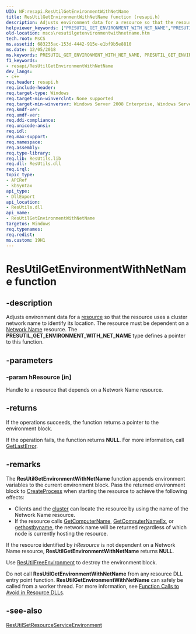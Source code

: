 ```yaml
---
UID: NF:resapi.ResUtilGetEnvironmentWithNetName
title: ResUtilGetEnvironmentWithNetName function (resapi.h)
description: Adjusts environment data for a resource so that the resource uses a cluster network name to identify its location.helpviewer_keywords: ["PRESUTIL_GET_ENVIRONMENT_WITH_NET_NAME","PRESUTIL_GET_ENVIRONMENT_WITH_NET_NAME function [Failover Cluster]","ResUtilGetEnvironmentWithNetName","ResUtilGetEnvironmentWithNetName function [Failover Cluster]","_wolf_resutilgetenvironmentwithnetname","mscs.resutilgetenvironmentwithnetname","resapi/PRESUTIL_GET_ENVIRONMENT_WITH_NET_NAME","resapi/ResUtilGetEnvironmentWithNetName"]
old-location: mscs\resutilgetenvironmentwithnetname.htm
tech.root: MsCS
ms.assetid: 683235ac-153d-4442-915e-e1bf9b5e8810
ms.date: 12/05/2018
ms.keywords: PRESUTIL_GET_ENVIRONMENT_WITH_NET_NAME, PRESUTIL_GET_ENVIRONMENT_WITH_NET_NAME function [Failover Cluster], ResUtilGetEnvironmentWithNetName, ResUtilGetEnvironmentWithNetName function [Failover Cluster], _wolf_resutilgetenvironmentwithnetname, mscs.resutilgetenvironmentwithnetname, resapi/PRESUTIL_GET_ENVIRONMENT_WITH_NET_NAME, resapi/ResUtilGetEnvironmentWithNetName
f1_keywords:
- resapi/ResUtilGetEnvironmentWithNetName
dev_langs:
- c++
req.header: resapi.h
req.include-header: 
req.target-type: Windows
req.target-min-winverclnt: None supported
req.target-min-winversvr: Windows Server 2008 Enterprise, Windows Server 2008 Datacenter
req.kmdf-ver: 
req.umdf-ver: 
req.ddi-compliance: 
req.unicode-ansi: 
req.idl: 
req.max-support: 
req.namespace: 
req.assembly: 
req.type-library: 
req.lib: ResUtils.lib
req.dll: ResUtils.dll
req.irql: 
topic_type:
- APIRef
- kbSyntax
api_type:
- DllExport
api_location:
- ResUtils.dll
api_name:
- ResUtilGetEnvironmentWithNetName
targetos: Windows
req.typenames: 
req.redist: 
ms.custom: 19H1
---
```


# ResUtilGetEnvironmentWithNetName function


## -description


Adjusts environment data for a  <a href="https://docs.microsoft.com/previous-versions/windows/desktop/mscs/resources">resource</a> so that the resource uses a cluster network name to identify its location. The resource must be dependent on a  <a href="https://docs.microsoft.com/previous-versions/windows/desktop/mscs/network-name">Network Name</a> resource. The <b>PRESUTIL_GET_ENVIRONMENT_WITH_NET_NAME</b> type defines a pointer to this function.


## -parameters




### -param hResource [in]

Handle to a resource that depends on a Network Name resource.


## -returns



If the operations succeeds, the function returns a pointer to the environment block.

If the operation fails, 
the function returns <b>NULL</b>. For more information, call <a href="https://docs.microsoft.com/windows/desktop/api/errhandlingapi/nf-errhandlingapi-getlasterror">GetLastError</a>.




## -remarks



The  <b>ResUtilGetEnvironmentWithNetName</b> function appends environment variables to the current environment block. Pass the returned environment block to  <a href="https://docs.microsoft.com/windows/desktop/api/processthreadsapi/nf-processthreadsapi-createprocessa">CreateProcess</a> when starting the resource to achieve the following effects:

<ul>
<li>Clients and the <a href="https://docs.microsoft.com/previous-versions/windows/desktop/mscs/c-gly">cluster</a> can locate the resource by using the name of the Network Name resource.</li>
<li>If the resource calls <a href="https://docs.microsoft.com/windows/desktop/api/winbase/nf-winbase-getcomputernamea">GetComputerName</a>, <a href="https://docs.microsoft.com/windows/desktop/api/sysinfoapi/nf-sysinfoapi-getcomputernameexa">GetComputerNameEx</a>, or <a href="https://docs.microsoft.com/windows/desktop/api/wsipv6ok/nf-wsipv6ok-gethostbyname">gethostbyname</a>, the network name will be returned regardless of which node is currently hosting the resource.</li>
</ul>
If the resource identified by <i>hResource</i> is not dependent on a Network Name resource,  <b>ResUtilGetEnvironmentWithNetName</b> returns <b>NULL</b>.

Use  <a href="https://docs.microsoft.com/windows/desktop/api/resapi/nf-resapi-resutilfreeenvironment">ResUtilFreeEnvironment</a> to destroy the environment block.

Do not call  <b>ResUtilGetEnvironmentWithNetName</b> from any resource DLL entry point function.  <b>ResUtilGetEnvironmentWithNetName</b> can safely be called from a worker thread. For more information, see  <a href="https://docs.microsoft.com/previous-versions/windows/desktop/mscs/function-calls-to-avoid-in-resource-dlls">Function Calls to Avoid in Resource DLLs</a>.




## -see-also




<a href="https://docs.microsoft.com/windows/desktop/api/resapi/nf-resapi-resutilsetresourceserviceenvironment">ResUtilSetResourceServiceEnvironment</a>
 

 

